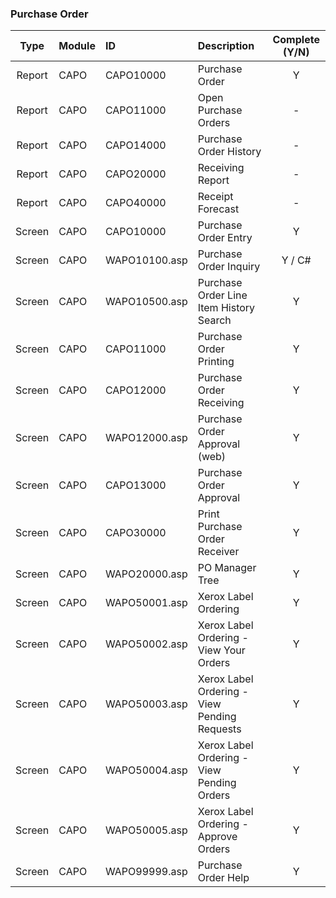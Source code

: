 ### Purchase Order

Type | Module | ID | Description | Complete (Y/N) |
:---:|---|:---|:---|:---:|
Report | CAPO | CAPO10000 | Purchase Order |  Y
Report | CAPO | CAPO11000 | Open Purchase Orders |  -
Report | CAPO | CAPO14000 | Purchase Order History | - 
Report | CAPO | CAPO20000 | Receiving Report |  -
Report | CAPO | CAPO40000 | Receipt Forecast |  -
Screen | CAPO | CAPO10000 | Purchase Order Entry | Y 
Screen | CAPO | WAPO10100.asp | Purchase Order Inquiry |  Y / C#
Screen | CAPO | WAPO10500.asp | Purchase Order Line Item History Search |  Y
Screen | CAPO | CAPO11000 | Purchase Order Printing | Y
Screen | CAPO | CAPO12000 | Purchase Order Receiving | Y 
Screen | CAPO | WAPO12000.asp | Purchase Order Approval (web) |  Y
Screen | CAPO | CAPO13000 | Purchase Order Approval | Y 
Screen | CAPO | CAPO30000 | Print Purchase Order Receiver | Y  
Screen | CAPO | WAPO20000.asp | PO Manager Tree |  Y
Screen | CAPO | WAPO50001.asp | Xerox Label Ordering |  Y
Screen | CAPO | WAPO50002.asp | Xerox Label Ordering - View Your Orders |  Y
Screen | CAPO | WAPO50003.asp | Xerox Label Ordering - View Pending Requests |  Y
Screen | CAPO | WAPO50004.asp | Xerox Label Ordering - View Pending Orders |  Y
Screen | CAPO | WAPO50005.asp | Xerox Label Ordering - Approve Orders |  Y
Screen | CAPO | WAPO99999.asp | Purchase Order Help |  Y